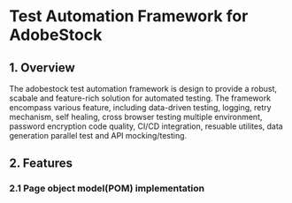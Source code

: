 # Test Automation Framework for AdobeStock

## 1. Overview
The adobestock test automation framework is design to provide a robust, scabale and feature-rich solution for automated testing. The framework encompass various feature, including data-driven testing, logging, retry mechanism, self healing, cross browser testing multiple environment, password encryption code quality, CI/CD integration, resuable utilites, data generation parallel test and API mocking/testing.

## 2. Features

### 2.1 Page object model(POM) implementation

